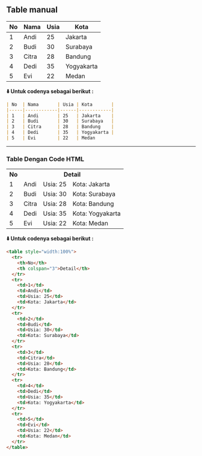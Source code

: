 ## Table manual
| No  | Nama       | Usia | Kota       |
|-----|------------|------|------------|
| 1   | Andi       | 25   | Jakarta    |
| 2   | Budi       | 30   | Surabaya   |
| 3   | Citra      | 28   | Bandung    |
| 4   | Dedi       | 35   | Yogyakarta |
| 5   | Evi        | 22   | Medan      |


**⬇️ Untuk codenya sebagai berikut :**

```markdown
| No  | Nama       | Usia | Kota       |
|-----|------------|------|------------|
| 1   | Andi       | 25   | Jakarta    |
| 2   | Budi       | 30   | Surabaya   |
| 3   | Citra      | 28   | Bandung    |
| 4   | Dedi       | 35   | Yogyakarta |
| 5   | Evi        | 22   | Medan   
```

---

### Table Dengan Code HTML 
<table style="width:100%">
  <tr>
    <th>No</th>
    <th colspan="3">Detail</th>
  </tr>
  <tr>
    <td>1</td>
    <td>Andi</td>
    <td>Usia: 25</td>
    <td>Kota: Jakarta</td>
  </tr>
  <tr>
    <td>2</td>
    <td>Budi</td>
    <td>Usia: 30</td>
    <td>Kota: Surabaya</td>
  </tr>
  <tr>
    <td>3</td>
    <td>Citra</td>
    <td>Usia: 28</td>
    <td>Kota: Bandung</td>
  </tr>
  <tr>
    <td>4</td>
    <td>Dedi</td>
    <td>Usia: 35</td>
    <td>Kota: Yogyakarta</td>
  </tr>
  <tr>
    <td>5</td>
    <td>Evi</td>
    <td>Usia: 22</td>
    <td>Kota: Medan</td>
  </tr>
</table>

**⬇️ Untuk codenya sebagai berikut :**
```html 
<table style="width:100%">
  <tr>
    <th>No</th>
    <th colspan="3">Detail</th>
  </tr>
  <tr>
    <td>1</td>
    <td>Andi</td>
    <td>Usia: 25</td>
    <td>Kota: Jakarta</td>
  </tr>
  <tr>
    <td>2</td>
    <td>Budi</td>
    <td>Usia: 30</td>
    <td>Kota: Surabaya</td>
  </tr>
  <tr>
    <td>3</td>
    <td>Citra</td>
    <td>Usia: 28</td>
    <td>Kota: Bandung</td>
  </tr>
  <tr>
    <td>4</td>
    <td>Dedi</td>
    <td>Usia: 35</td>
    <td>Kota: Yogyakarta</td>
  </tr>
  <tr>
    <td>5</td>
    <td>Evi</td>
    <td>Usia: 22</td>
    <td>Kota: Medan</td>
  </tr>
</table>
```




